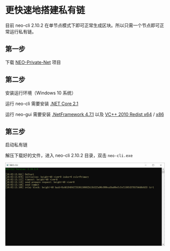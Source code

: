 # 更快速地搭建私有链

目前 neo-cli 2.10.2 在单节点模式下即可正常生成区块。所以只需一个节点即可正常运行私有链。

## 第一步

下载 [NEO-Private-Net](https://github.com/chenzhitong/NEO-Private-Net) 项目

## 第二步

安装运行环境（Windows 10 系统）

运行 neo-cli 需要安装 [.NET Core 2.1](https://www.microsoft.com/net/download/thank-you/dotnet-runtime-2.1.3-windows-hosting-bundle-installer)

运行 neo-gui 需要安装 [.NetFramework 4.7.1](https://www.microsoft.com/net/download/dotnet-framework-runtime) 以及 [VC++ 2010 Redist x64](https://www.microsoft.com/en-us/download/details.aspx?id=14632) / [x86](https://www.microsoft.com/en-us/download/details.aspx?id=5555)

## 第三步

启动私有链

解压下载好的文件，进入 neo-cli 2.10.2 目录，双击 `neo-cli.exe`

![img](https://github.com/chenzhitong/NEO-Private-Net/raw/master/img/privatechain_demo.png)




